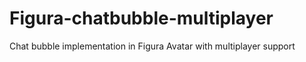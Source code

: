 # Figura-chatbubble-multiplayer
Chat bubble implementation in Figura Avatar with multiplayer support
